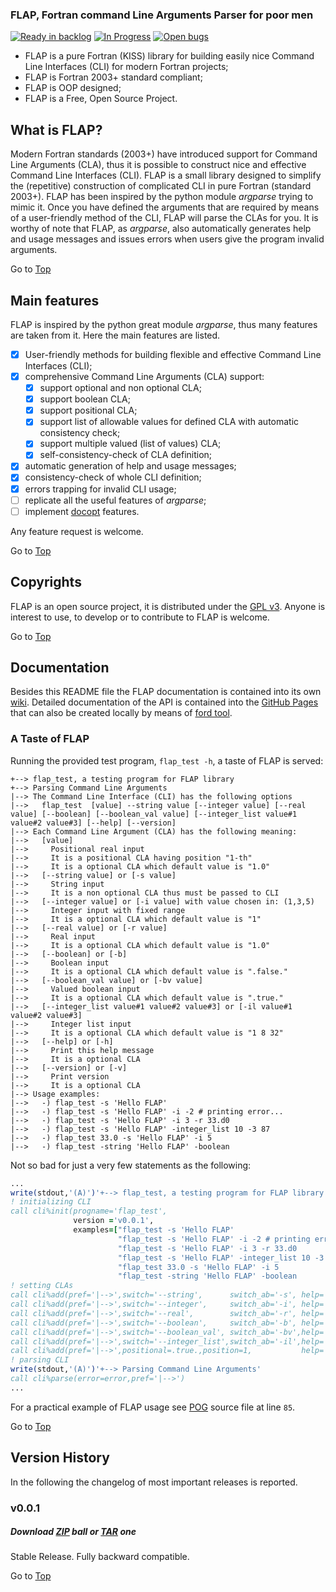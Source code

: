 ### <a name="top"></a>FLAP, Fortran command Line Arguments Parser for poor men

[![Ready in backlog](https://badge.waffle.io/szaghi/FLAP.png?label=ready&title=Ready)](https://waffle.io/szaghi/FLAP)
[![In Progress](https://badge.waffle.io/szaghi/FLAP.png?label=in%20progress&title=In%20Progress)](https://waffle.io/szaghi/FLAP)
[![Open bugs](https://badge.waffle.io/szaghi/FLAP.png?label=bug&title=Open%20Bugs)](https://waffle.io/szaghi/FLAP)

+ FLAP is a pure Fortran (KISS) library for building easily nice Command Line Interfaces (CLI) for modern Fortran projects;
+ FLAP is Fortran 2003+ standard compliant;
+ FLAP is OOP designed;
+ FLAP is a Free, Open Source Project.

## What is FLAP?

Modern Fortran standards (2003+) have introduced support for Command Line Arguments (CLA), thus it is possible to construct nice and effective Command Line Interfaces (CLI). FLAP is a small library designed to simplify the (repetitive) construction of complicated CLI in pure Fortran (standard 2003+). FLAP has been inspired by the python module _argparse_ trying to mimic it. Once you have defined the arguments that are required by means of a user-friendly method of the CLI, FLAP will parse the CLAs for you. It is worthy of note that FLAP, as _argparse_, also automatically generates help and usage messages and issues errors when users give the program invalid arguments.

Go to [Top](#top)

## Main features

FLAP is inspired by the python great module _argparse_, thus many features are taken from it. Here the main features are listed.

* [x] User-friendly methods for building flexible and effective Command Line Interfaces (CLI);
* [x] comprehensive Command Line Arguments (CLA) support:
    * [x] support optional and non optional CLA;
    * [x] support boolean CLA;
    * [x] support positional CLA;
    * [x] support list of allowable values for defined CLA with automatic consistency check;
    * [x] support multiple valued (list of values) CLA;
    * [x] self-consistency-check of CLA definition;
* [x] automatic generation of help and usage messages;
* [x] consistency-check of whole CLI definition;
* [x] errors trapping for invalid CLI usage;
* [ ] replicate all the useful features of _argparse_;
* [ ] implement [docopt](https://github.com/docopt/docopt) features.

Any feature request is welcome.

Go to [Top](#top)

## Copyrights

FLAP is an open source project, it is distributed under the [GPL v3](http://www.gnu.org/licenses/gpl-3.0.html). Anyone is interest to use, to develop or to contribute to FLAP is welcome.

Go to [Top](#top)

## Documentation

Besides this README file the FLAP documentation is contained into its own [wiki](https://github.com/szaghi/FLAP/wiki). Detailed documentation of the API is contained into the [GitHub Pages](http://szaghi.github.io/FLAP/index.html) that can also be created locally by means of [ford tool](https://github.com/cmacmackin/ford).

### A Taste of FLAP

Running the provided test program, `flap_test -h`, a taste of FLAP is served:
```shell
+--> flap_test, a testing program for FLAP library
+--> Parsing Command Line Arguments
|--> The Command Line Interface (CLI) has the following options
|-->   flap_test  [value] --string value [--integer value] [--real value] [--boolean] [--boolean_val value] [--integer_list value#1 value#2 value#3] [--help] [--version]
|--> Each Command Line Argument (CLA) has the following meaning:
|-->   [value]
|-->     Positional real input
|-->     It is a positional CLA having position "1-th"
|-->     It is a optional CLA which default value is "1.0"
|-->   [--string value] or [-s value]
|-->     String input
|-->     It is a non optional CLA thus must be passed to CLI
|-->   [--integer value] or [-i value] with value chosen in: (1,3,5)
|-->     Integer input with fixed range
|-->     It is a optional CLA which default value is "1"
|-->   [--real value] or [-r value]
|-->     Real input
|-->     It is a optional CLA which default value is "1.0"
|-->   [--boolean] or [-b]
|-->     Boolean input
|-->     It is a optional CLA which default value is ".false."
|-->   [--boolean_val value] or [-bv value]
|-->     Valued boolean input
|-->     It is a optional CLA which default value is ".true."
|-->   [--integer_list value#1 value#2 value#3] or [-il value#1 value#2 value#3]
|-->     Integer list input
|-->     It is a optional CLA which default value is "1 8 32"
|-->   [--help] or [-h]
|-->     Print this help message
|-->     It is a optional CLA
|-->   [--version] or [-v]
|-->     Print version
|-->     It is a optional CLA
|--> Usage examples:
|-->   -) flap_test -s 'Hello FLAP'
|-->   -) flap_test -s 'Hello FLAP' -i -2 # printing error...
|-->   -) flap_test -s 'Hello FLAP' -i 3 -r 33.d0
|-->   -) flap_test -s 'Hello FLAP' -integer_list 10 -3 87
|-->   -) flap_test 33.0 -s 'Hello FLAP' -i 5
|-->   -) flap_test -string 'Hello FLAP' -boolean
```
Not so bad for just a very few statements as the following:
```fortran
...
write(stdout,'(A)')'+--> flap_test, a testing program for FLAP library'
! initializing CLI
call cli%init(progname='flap_test',                                           &
              version ='v0.0.1',                                              &
              examples=["flap_test -s 'Hello FLAP'                          ",&
                        "flap_test -s 'Hello FLAP' -i -2 # printing error...",&
                        "flap_test -s 'Hello FLAP' -i 3 -r 33.d0            ",&
                        "flap_test -s 'Hello FLAP' -integer_list 10 -3 87   ",&
                        "flap_test 33.0 -s 'Hello FLAP' -i 5                ",&
                        "flap_test -string 'Hello FLAP' -boolean            "])
! setting CLAs
call cli%add(pref='|-->',switch='--string',      switch_ab='-s', help='String input',                  required=.true., act='store',                                  error=error)
call cli%add(pref='|-->',switch='--integer',     switch_ab='-i', help='Integer input with fixed range',required=.false.,act='store',          def='1',choices='1,3,5',error=error)
call cli%add(pref='|-->',switch='--real',        switch_ab='-r', help='Real input',                    required=.false.,act='store',          def='1.0',              error=error)
call cli%add(pref='|-->',switch='--boolean',     switch_ab='-b', help='Boolean input',                 required=.false.,act='store_true',     def='.false.',          error=error)
call cli%add(pref='|-->',switch='--boolean_val', switch_ab='-bv',help='Valued boolean input',          required=.false.,act='store',          def='.true.',           error=error)
call cli%add(pref='|-->',switch='--integer_list',switch_ab='-il',help='Integer list input',            required=.false.,act='store',nargs='3',def='1 8 32',           error=error)
call cli%add(pref='|-->',positional=.true.,position=1,           help='Positional real input',         required=.false.,                      def='1.0',              error=error)
! parsing CLI
write(stdout,'(A)')'+--> Parsing Command Line Arguments'
call cli%parse(error=error,pref='|-->')
...
```
For a practical example of FLAP usage see [POG](https://github.com/szaghi/OFF/blob/testing/src/POG.f90) source file at line `85`.

Go to [Top](#top)

## Version History

In the following the changelog of most important releases is reported.
### v0.0.1
##### Download [ZIP](https://github.com/szaghi/FLAP/archive/v0.0.1.zip) ball or [TAR](https://github.com/szaghi/FLAP/archive/v0.0.1.tar.gz) one
Stable Release. Fully backward compatible.

Go to [Top](#top)

